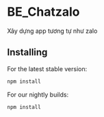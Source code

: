 # BE_Chatzalo
Xây dựng app tương tự như zalo

## Installing

For the latest stable version:

```bash
npm install 
```

For our nightly builds:

```bash
npm install 
```
